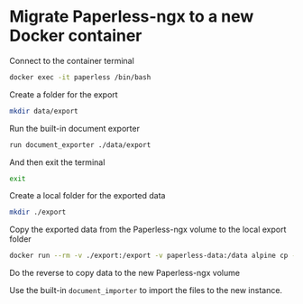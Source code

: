 # Migrate Paperless-ngx to a new Docker container

Connect to the container terminal

```bash
docker exec -it paperless /bin/bash
```

Create a folder for the export

```bash
mkdir data/export
```

Run the built-in document exporter 

```bash
run document_exporter ./data/export
```

And then exit the terminal

```bash
exit
```

Create a local folder for the exported data

```bash
mkdir ./export
```

Copy the exported data from the Paperless-ngx volume to the local export folder

```bash
docker run --rm -v ./export:/export -v paperless-data:/data alpine cp -R /data/export /export 
```

Do the reverse to copy data to the new Paperless-ngx volume 

Use the built-in `document_importer` to import the files to the new instance.
